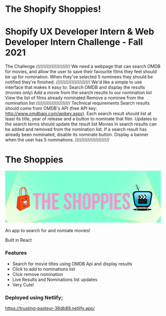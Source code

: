 # The Shopify Shoppies!

# Shopify UX Developer Intern & Web Developer Intern Challenge - Fall 2021

The Challenge
//////////////////////
We need a webpage that can search OMDB for movies, and allow the user to save their favourite films they feel should be up for nomination. When they've selected 5 nominees they should be notified they're finished.
//////////////////////
We'd like a simple to use interface that makes it easy to:
Search OMDB and display the results (movies only)
Add a movie from the search results to our nomination list
View the list of films already nominated
Remove a nominee from the nomination list
//////////////////////
Technical requirements
Search results should come from OMDB's API (free API key: http://www.omdbapi.com/apikey.aspx).
Each search result should list at least its title, year of release and a button to nominate that film.
Updates to the search terms should update the result list
Movies in search results can be added and removed from the nomination list.
If a search result has already been nominated, disable its nominate button.
Display a banner when the user has 5 nominations.
//////////////////////

# The Shoppies

![Shoppies](./shoppies.png)

An app to search for and nomiate movies!

Built in React

### Features

- Search for movie titles using OMDB Api and display results
- Click to add to nominations list
- Click remove nomination
- Live Results and Nominations list updates
- Very Cute!


### Deployed using Netlify;

https://trusting-pasteur-36db89.netlify.app/
